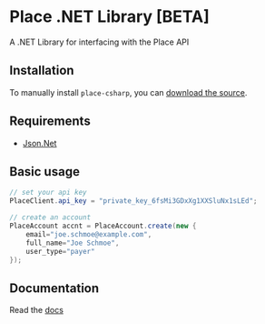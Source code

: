 # Place .NET Library [BETA]

A .NET Library for interfacing with the Place API

## Installation

To manually install `place-csharp`, you can [download the source](https://github.com/placepay/place-csharp/zipball/master).

## Requirements

- [Json.Net](https://www.newtonsoft.com/json)

## Basic usage

```csharp
// set your api key
PlaceClient.api_key = "private_key_6fsMi3GDxXg1XXSluNx1sLEd";

// create an account
PlaceAccount accnt = PlaceAccount.create(new {
	email="joe.schmoe@example.com",
	full_name="Joe Schmoe",
	user_type="payer"
});
```

## Documentation
Read the [docs](https://developer.placepay.com/?csharp)
